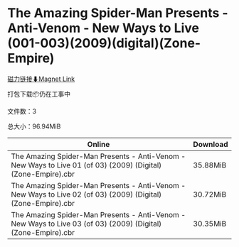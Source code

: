 # The Amazing Spider-Man Presents - Anti-Venom - New Ways to Live (001-003)(2009)(digital)(Zone-Empire)

[磁力链接⬇Magnet Link](magnet:?xt=urn:btih:5223787d37e103ff815f0e8281c003984da2d103&dn=The%20Amazing%20Spider-Man%20Presents%20-%20Anti-Venom%20-%20New%20Ways%20to%20Live%20%28001-003%29%282009%29%28digital%29%28Zone-Empire%29)

打包下载📦仍在工事中

文件数：3

总大小：96.94MiB

Online | Download
--- | ---
The Amazing Spider-Man Presents - Anti-Venom - New Ways to Live 01 (of 03) (2009) (Digital) (Zone-Empire).cbr | 35.88MiB
The Amazing Spider-Man Presents - Anti-Venom - New Ways to Live 02 (of 03) (2009) (Digital) (Zone-Empire).cbr | 30.72MiB
The Amazing Spider-Man Presents - Anti-Venom - New Ways to Live 03 (of 03) (2009) (Digital) (Zone-Empire).cbr | 30.35MiB